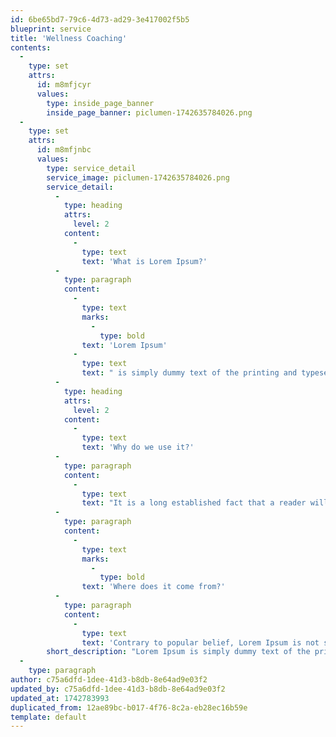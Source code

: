 ```yaml
---
id: 6be65bd7-79c6-4d73-ad29-3e417002f5b5
blueprint: service
title: 'Wellness Coaching'
contents:
  -
    type: set
    attrs:
      id: m8mfjcyr
      values:
        type: inside_page_banner
        inside_page_banner: piclumen-1742635784026.png
  -
    type: set
    attrs:
      id: m8mfjnbc
      values:
        type: service_detail
        service_image: piclumen-1742635784026.png
        service_detail:
          -
            type: heading
            attrs:
              level: 2
            content:
              -
                type: text
                text: 'What is Lorem Ipsum?'
          -
            type: paragraph
            content:
              -
                type: text
                marks:
                  -
                    type: bold
                text: 'Lorem Ipsum'
              -
                type: text
                text: " is simply dummy text of the printing and typesetting industry. Lorem Ipsum has been the industry's standard dummy text ever since the 1500s, when an unknown printer took a galley of type and scrambled it to make a type specimen book. It has survived not only five centuries, but also the leap into electronic typesetting, remaining essentially unchanged. It was popularised in the 1960s with the release of Letraset sheets containing Lorem Ipsum passages, and more recently with desktop publishing software like Aldus PageMaker including versions of Lorem Ipsum."
          -
            type: heading
            attrs:
              level: 2
            content:
              -
                type: text
                text: 'Why do we use it?'
          -
            type: paragraph
            content:
              -
                type: text
                text: "It is a long established fact that a reader will be distracted by the readable content of a page when looking at its layout. The point of using Lorem Ipsum is that it has a more-or-less normal distribution of letters, as opposed to using 'Content here, content here', making it look like readable English. Many desktop publishing packages and web page editors now use Lorem Ipsum as their default model text, and a search for 'lorem ipsum' will uncover many web sites still in their infancy. Various versions have evolved over the years, sometimes by accident, sometimes on purpose (injected humour and the like)."
          -
            type: paragraph
            content:
              -
                type: text
                marks:
                  -
                    type: bold
                text: 'Where does it come from?'
          -
            type: paragraph
            content:
              -
                type: text
                text: 'Contrary to popular belief, Lorem Ipsum is not simply random text. It has roots in a piece of classical Latin literature from 45 BC, making it over 2000 years old. Richard McClintock, a Latin professor at Hampden-Sydney College in Virginia, looked up one of the more obscure Latin words, consectetur, from a Lorem Ipsum passage, and going through the cites of the word in classical literature, discovered the undoubtable source. Lorem Ipsum comes from sections 1.10.32 and 1.10.33 of "de Finibus Bonorum et Malorum" (The Extremes of Good and Evil) by Cicero, written in 45 BC. This book is a treatise on the theory of ethics, very popular during the Renaissance. The first line of Lorem Ipsum, "Lorem ipsum dolor sit amet..", comes from a line in section 1.10.32.'
        short_description: "Lorem Ipsum is simply dummy text of the printing and typesetting industry. Lorem Ipsum has been the industry's standard dummy text ever since the 1500s,"
  -
    type: paragraph
author: c75a6dfd-1dee-41d3-b8db-8e64ad9e03f2
updated_by: c75a6dfd-1dee-41d3-b8db-8e64ad9e03f2
updated_at: 1742783993
duplicated_from: 12ae89bc-b017-4f76-8c2a-eb28ec16b59e
template: default
---
```

